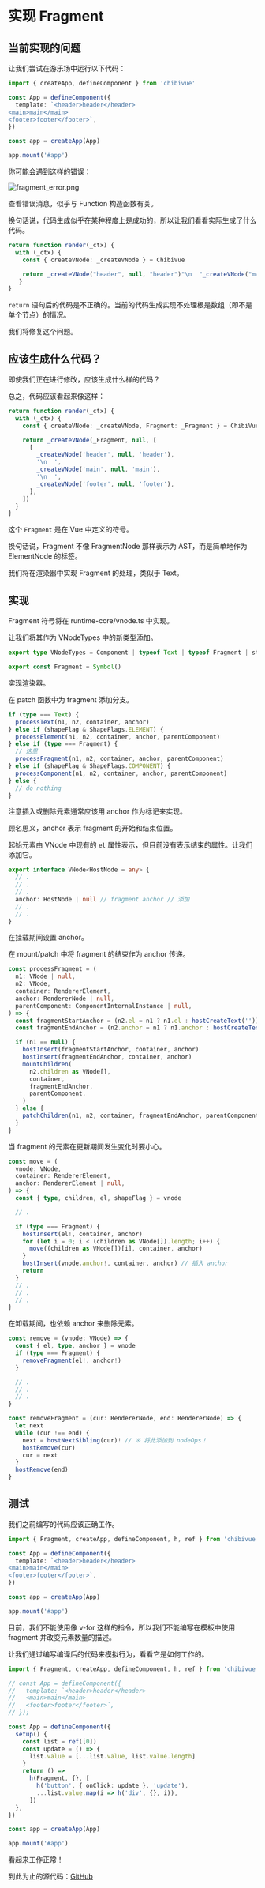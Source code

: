 # 实现 Fragment

## 当前实现的问题

让我们尝试在游乐场中运行以下代码：

```ts
import { createApp, defineComponent } from 'chibivue'

const App = defineComponent({
  template: `<header>header</header>
<main>main</main>
<footer>footer</footer>`,
})

const app = createApp(App)

app.mount('#app')
```

你可能会遇到这样的错误：

![fragment_error.png](https://raw.githubusercontent.com/chibivue-land/chibivue/main/book/images/fragment_error.png)

查看错误消息，似乎与 Function 构造函数有关。

换句话说，代码生成似乎在某种程度上是成功的，所以让我们看看实际生成了什么代码。

```ts
return function render(_ctx) {
  with (_ctx) {
    const { createVNode: _createVNode } = ChibiVue

    return _createVNode("header", null, "header")"\n  "_createVNode("main", null, "main")"\n  "_createVNode("footer", null, "footer")
   }
}
```

`return` 语句后的代码是不正确的。当前的代码生成实现不处理根是数组（即不是单个节点）的情况。

我们将修复这个问题。

## 应该生成什么代码？

即使我们正在进行修改，应该生成什么样的代码？

总之，代码应该看起来像这样：

```ts
return function render(_ctx) {
  with (_ctx) {
    const { createVNode: _createVNode, Fragment: _Fragment } = ChibiVue

    return _createVNode(_Fragment, null, [
      [
        _createVNode('header', null, 'header'),
        '\n  ',
        _createVNode('main', null, 'main'),
        '\n  ',
        _createVNode('footer', null, 'footer'),
      ],
    ])
  }
}
```

这个 `Fragment` 是在 Vue 中定义的符号。

换句话说，Fragment 不像 FragmentNode 那样表示为 AST，而是简单地作为 ElementNode 的标签。

我们将在渲染器中实现 Fragment 的处理，类似于 Text。

## 实现

Fragment 符号将在 runtime-core/vnode.ts 中实现。

让我们将其作为 VNodeTypes 中的新类型添加。

```ts
export type VNodeTypes = Component | typeof Text | typeof Fragment | string

export const Fragment = Symbol()
```

实现渲染器。

在 patch 函数中为 fragment 添加分支。

```ts
if (type === Text) {
  processText(n1, n2, container, anchor)
} else if (shapeFlag & ShapeFlags.ELEMENT) {
  processElement(n1, n2, container, anchor, parentComponent)
} else if (type === Fragment) {
  // 这里
  processFragment(n1, n2, container, anchor, parentComponent)
} else if (shapeFlag & ShapeFlags.COMPONENT) {
  processComponent(n1, n2, container, anchor, parentComponent)
} else {
  // do nothing
}
```

注意插入或删除元素通常应该用 anchor 作为标记来实现。

顾名思义，anchor 表示 fragment 的开始和结束位置。

起始元素由 VNode 中现有的 `el` 属性表示，但目前没有表示结束的属性。让我们添加它。

```ts
export interface VNode<HostNode = any> {
  // .
  // .
  // .
  anchor: HostNode | null // fragment anchor // 添加
  // .
  // .
}
```

在挂载期间设置 anchor。

在 mount/patch 中将 fragment 的结束作为 anchor 传递。

```ts
const processFragment = (
  n1: VNode | null,
  n2: VNode,
  container: RendererElement,
  anchor: RendererNode | null,
  parentComponent: ComponentInternalInstance | null,
) => {
  const fragmentStartAnchor = (n2.el = n1 ? n1.el : hostCreateText(''))!
  const fragmentEndAnchor = (n2.anchor = n1 ? n1.anchor : hostCreateText(''))!

  if (n1 == null) {
    hostInsert(fragmentStartAnchor, container, anchor)
    hostInsert(fragmentEndAnchor, container, anchor)
    mountChildren(
      n2.children as VNode[],
      container,
      fragmentEndAnchor,
      parentComponent,
    )
  } else {
    patchChildren(n1, n2, container, fragmentEndAnchor, parentComponent)
  }
}
```

当 fragment 的元素在更新期间发生变化时要小心。

```ts
const move = (
  vnode: VNode,
  container: RendererElement,
  anchor: RendererElement | null,
) => {
  const { type, children, el, shapeFlag } = vnode

  // .

  if (type === Fragment) {
    hostInsert(el!, container, anchor)
    for (let i = 0; i < (children as VNode[]).length; i++) {
      move((children as VNode[])[i], container, anchor)
    }
    hostInsert(vnode.anchor!, container, anchor) // 插入 anchor
    return
  }
  // .
  // .
  // .
}
```

在卸载期间，也依赖 anchor 来删除元素。

```ts
const remove = (vnode: VNode) => {
  const { el, type, anchor } = vnode
  if (type === Fragment) {
    removeFragment(el!, anchor!)
  }

  // .
  // .
  // .
}

const removeFragment = (cur: RendererNode, end: RendererNode) => {
  let next
  while (cur !== end) {
    next = hostNextSibling(cur)! // ※ 将此添加到 nodeOps！
    hostRemove(cur)
    cur = next
  }
  hostRemove(end)
}
```

## 测试

我们之前编写的代码应该正确工作。

```ts
import { Fragment, createApp, defineComponent, h, ref } from 'chibivue'

const App = defineComponent({
  template: `<header>header</header>
<main>main</main>
<footer>footer</footer>`,
})

const app = createApp(App)

app.mount('#app')
```

目前，我们不能使用像 v-for 这样的指令，所以我们不能编写在模板中使用 fragment 并改变元素数量的描述。

让我们通过编写编译后的代码来模拟行为，看看它是如何工作的。

```ts
import { Fragment, createApp, defineComponent, h, ref } from 'chibivue'

// const App = defineComponent({
//   template: `<header>header</header>
//   <main>main</main>
//   <footer>footer</footer>`,
// });

const App = defineComponent({
  setup() {
    const list = ref([0])
    const update = () => {
      list.value = [...list.value, list.value.length]
    }
    return () =>
      h(Fragment, {}, [
        h('button', { onClick: update }, 'update'),
        ...list.value.map(i => h('div', {}, i)),
      ])
  },
})

const app = createApp(App)

app.mount('#app')
```

看起来工作正常！

到此为止的源代码：[GitHub](https://github.com/chibivue-land/chibivue/tree/main/book/impls/50_basic_template_compiler/030_fragment)
